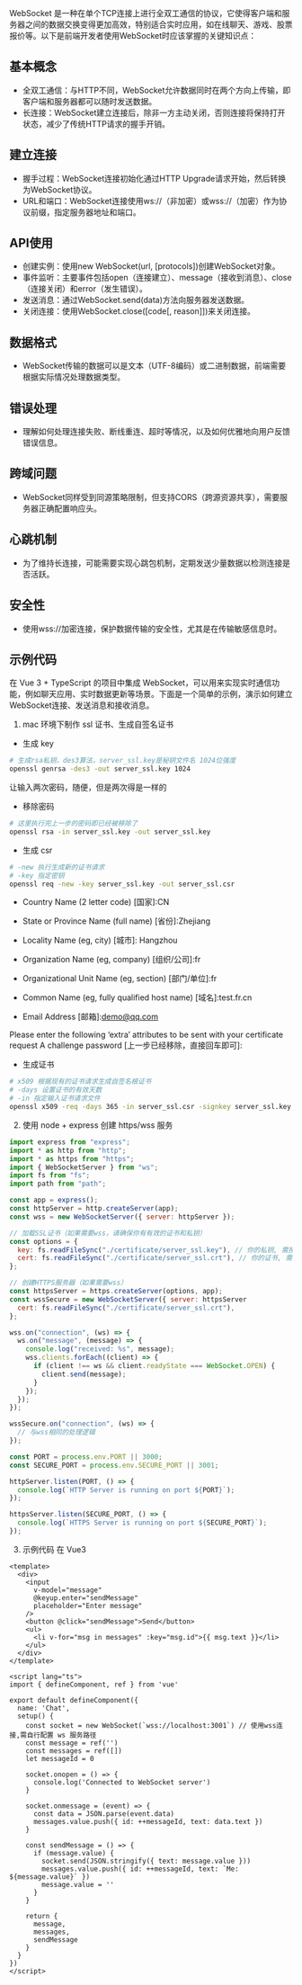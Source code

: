 WebSocket 是一种在单个TCP连接上进行全双工通信的协议，它使得客户端和服务器之间的数据交换变得更加高效，特别适合实时应用，如在线聊天、游戏、股票报价等。以下是前端开发者使用WebSocket时应该掌握的关键知识点：

## 基本概念

* 全双工通信：与HTTP不同，WebSocket允许数据同时在两个方向上传输，即客户端和服务器都可以随时发送数据。
* 长连接：WebSocket建立连接后，除非一方主动关闭，否则连接将保持打开状态，减少了传统HTTP请求的握手开销。
  
## 建立连接

* 握手过程：WebSocket连接初始化通过HTTP Upgrade请求开始，然后转换为WebSocket协议。
* URL和端口：WebSocket连接使用ws://（非加密）或wss://（加密）作为协议前缀，指定服务器地址和端口。

## API使用

* 创建实例：使用new WebSocket(url, [protocols])创建WebSocket对象。
* 事件监听：主要事件包括open（连接建立）、message（接收到消息）、close（连接关闭）和error（发生错误）。
* 发送消息：通过WebSocket.send(data)方法向服务器发送数据。
* 关闭连接：使用WebSocket.close([code[, reason]])来关闭连接。

## 数据格式

* WebSocket传输的数据可以是文本（UTF-8编码）或二进制数据，前端需要根据实际情况处理数据类型。
  
## 错误处理

* 理解如何处理连接失败、断线重连、超时等情况，以及如何优雅地向用户反馈错误信息。

## 跨域问题

* WebSocket同样受到同源策略限制，但支持CORS（跨源资源共享），需要服务器正确配置响应头。

## 心跳机制

* 为了维持长连接，可能需要实现心跳包机制，定期发送少量数据以检测连接是否活跃。

## 安全性

* 使用wss://加密连接，保护数据传输的安全性，尤其是在传输敏感信息时。

## 示例代码
在 Vue 3 + TypeScript 的项目中集成 WebSocket，可以用来实现实时通信功能，例如聊天应用、实时数据更新等场景。下面是一个简单的示例，演示如何建立WebSocket连接、发送消息和接收消息。
1. mac 环境下制作 ssl 证书、生成自签名证书
* 生成 key
```bash
# 生成rsa私钥，des3算法，server_ssl.key是秘钥文件名 1024位强度
openssl genrsa -des3 -out server_ssl.key 1024
```
让输入两次密码，随便，但是两次得是一样的
* 移除密码
```bash
# 这里执行完上一步的密码即已经被移除了
openssl rsa -in server_ssl.key -out server_ssl.key
```
* 生成 csr
```bash
# -new 执行生成新的证书请求
# -key 指定密钥
openssl req -new -key server_ssl.key -out server_ssl.csr
```
  * Country Name (2 letter code) [国家]:CN

  * State or Province Name (full name) [省份]:Zhejiang

  * Locality Name (eg, city) [城市]: Hangzhou

  * Organization Name (eg, company) [组织/公司]:fr

  * Organizational Unit Name (eg, section) [部门/单位]:fr

  * Common Name (eg, fully qualified host name) [域名]:test.fr.cn

  * Email Address [邮箱]:demo@qq.com

Please enter the following ‘extra’ attributes
to be sent with your certificate request
A challenge password [上一步已经移除，直接回车即可]:
* 生成证书
```bash
# x509 根据现有的证书请求生成自签名根证书
# -days 设置证书的有效天数
# -in 指定输入证书请求文件
openssl x509 -req -days 365 -in server_ssl.csr -signkey server_ssl.key -out server_ssl.crt

```
2. 使用 node + express 创建 https/wss 服务
```js
import express from "express";
import * as http from "http";
import * as https from "https";
import { WebSocketServer } from "ws";
import fs from "fs";
import path from "path";

const app = express();
const httpServer = http.createServer(app);
const wss = new WebSocketServer({ server: httpServer });

// 加载SSL证书（如果需要wss，请确保你有有效的证书和私钥）
const options = {
  key: fs.readFileSync("./certificate/server_ssl.key"), // 你的私钥, 需按照第一步生成的私钥路径自行配置绝对路径
  cert: fs.readFileSync("./certificate/server_ssl.crt"), // 你的证书, 需按照第一步生成的证书路径自行配置绝对路径
};

// 创建HTTPS服务器（如果需要wss）
const httpsServer = https.createServer(options, app);
const wssSecure = new WebSocketServer({ server: httpsServer
  cert: fs.readFileSync("./certificate/server_ssl.crt"),
};

wss.on("connection", (ws) => {
  ws.on("message", (message) => {
    console.log("received: %s", message);
    wss.clients.forEach((client) => {
      if (client !== ws && client.readyState === WebSocket.OPEN) {
        client.send(message);
      }
    });
  });
});

wssSecure.on("connection", (ws) => {
  // 与wss相同的处理逻辑
});

const PORT = process.env.PORT || 3000;
const SECURE_PORT = process.env.SECURE_PORT || 3001;

httpServer.listen(PORT, () => {
  console.log(`HTTP Server is running on port ${PORT}`);
});

httpsServer.listen(SECURE_PORT, () => {
  console.log(`HTTPS Server is running on port ${SECURE_PORT}`);
});
```

3. 示例代码
在 Vue3
```vue
<template>
  <div>
    <input
      v-model="message"
      @keyup.enter="sendMessage"
      placeholder="Enter message"
    />
    <button @click="sendMessage">Send</button>
    <ul>
      <li v-for="msg in messages" :key="msg.id">{{ msg.text }}</li>
    </ul>
  </div>
</template>

<script lang="ts">
import { defineComponent, ref } from 'vue'

export default defineComponent({
  name: 'Chat',
  setup() {
    const socket = new WebSocket(`wss://localhost:3001`) // 使用wss连接,需自行配置 ws 服务路径
    const message = ref('')
    const messages = ref([])
    let messageId = 0

    socket.onopen = () => {
      console.log('Connected to WebSocket server')
    }

    socket.onmessage = (event) => {
      const data = JSON.parse(event.data)
      messages.value.push({ id: ++messageId, text: data.text })
    }

    const sendMessage = () => {
      if (message.value) {
        socket.send(JSON.stringify({ text: message.value }))
        messages.value.push({ id: ++messageId, text: `Me: ${message.value}` })
        message.value = ''
      }
    }

    return {
      message,
      messages,
      sendMessage
    }
  }
})
</script>
```
